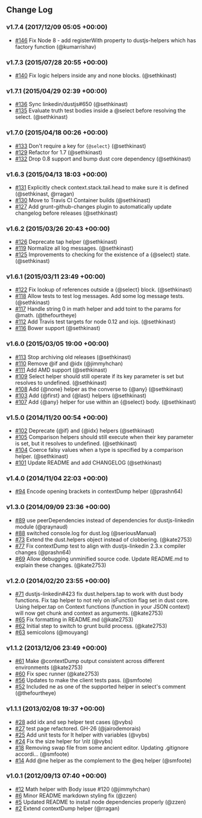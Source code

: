 ## Change Log

### v1.7.4 (2017/12/09 05:05 +00:00)
- [#146](https://github.com/linkedin/dustjs-helpers/pull/146) Fix Node 8 - add registerWith property to dustjs-helpers which has factory function (@kumarrishav)

### v1.7.3 (2015/07/28 20:55 +00:00)
- [#140](https://github.com/linkedin/dustjs-helpers/pull/140) Fix logic helpers inside any and none blocks. (@sethkinast)

### v1.7.1 (2015/04/29 02:39 +00:00)
- [#136](https://github.com/linkedin/dustjs-helpers/pull/136) Sync linkedin/dustjs#650 (@sethkinast)
- [#135](https://github.com/linkedin/dustjs-helpers/pull/135) Evaluate truth test bodies inside a @select before resolving the select. (@sethkinast)

### v1.7.0 (2015/04/18 00:26 +00:00)
- [#133](https://github.com/linkedin/dustjs-helpers/pull/133) Don't require a key for `{@select}` (@sethkinast)
- [#129](https://github.com/linkedin/dustjs-helpers/pull/129) Refactor for 1.7 (@sethkinast)
- [#132](https://github.com/linkedin/dustjs-helpers/pull/132) Drop 0.8 support and bump dust core dependency (@sethkinast)

### v1.6.3 (2015/04/13 18:03 +00:00)
- [#131](https://github.com/linkedin/dustjs-helpers/pull/131) Explicitly check context.stack.tail.head to make sure it is defined (@sethkinast, @rragan)
- [#130](https://github.com/linkedin/dustjs-helpers/pull/130) Move to Travis CI Container builds (@sethkinast)
- [#127](https://github.com/linkedin/dustjs-helpers/pull/127) Add grunt-github-changes plugin to automatically update changelog before releases (@sethkinast)

### v1.6.2 (2015/03/26 20:43 +00:00)
- [#126](https://github.com/linkedin/dustjs-helpers/pull/126) Deprecate tap helper (@sethkinast)
- [#119](https://github.com/linkedin/dustjs-helpers/pull/119) Normalize all log messages. (@sethkinast)
- [#125](https://github.com/linkedin/dustjs-helpers/pull/125) Improvements to checking for the existence of a {@select} state. (@sethkinast)

### v1.6.1 (2015/03/11 23:49 +00:00)
- [#122](https://github.com/linkedin/dustjs-helpers/pull/122) Fix lookup of references outside a {@select} block. (@sethkinast)
- [#118](https://github.com/linkedin/dustjs-helpers/pull/118) Allow tests to test log messages. Add some log message tests. (@sethkinast)
- [#117](https://github.com/linkedin/dustjs-helpers/pull/117) Handle string 0 in math helper and add toint to the params for @math. (@thefourtheye)
- [#112](https://github.com/linkedin/dustjs-helpers/pull/112) Add Travis test targets for node 0.12 and iojs. (@sethkinast)
- [#116](https://github.com/linkedin/dustjs-helpers/pull/116) Bower support (@sethkinast)

### v1.6.0 (2015/03/05 19:00 +00:00)
- [#113](https://github.com/linkedin/dustjs-helpers/pull/113) Stop archiving old releases (@sethkinast)
- [#110](https://github.com/linkedin/dustjs-helpers/pull/110) Remove @if and @idx (@jimmyhchan)
- [#111](https://github.com/linkedin/dustjs-helpers/pull/111) Add AMD support (@sethkinast)
- [#109](https://github.com/linkedin/dustjs-helpers/pull/109) Select helper should still operate if its key parameter is set but resolves to undefined. (@sethkinast)
- [#108](https://github.com/linkedin/dustjs-helpers/pull/108) Add {@none} helper as the converse to {@any} (@sethkinast)
- [#103](https://github.com/linkedin/dustjs-helpers/pull/103) Add {@first} and {@last} helpers (@sethkinast)
- [#107](https://github.com/linkedin/dustjs-helpers/pull/107) Add {@any} helper for use within an {@select} body. (@sethkinast)

### v1.5.0 (2014/11/20 00:54 +00:00)
- [#102](https://github.com/linkedin/dustjs-helpers/pull/102) Deprecate {@if} and {@idx} helpers (@sethkinast)
- [#105](https://github.com/linkedin/dustjs-helpers/pull/105) Comparison helpers should still execute when their key parameter is set, but it resolves to undefined. (@sethkinast)
- [#104](https://github.com/linkedin/dustjs-helpers/pull/104) Coerce falsy values when a type is specified by a comparison helper. (@sethkinast)
- [#101](https://github.com/linkedin/dustjs-helpers/pull/101) Update README and add CHANGELOG (@sethkinast)

### v1.4.0 (2014/11/04 22:03 +00:00)
- [#94](https://github.com/linkedin/dustjs-helpers/pull/94) Encode opening brackets in contextDump helper (@prashn64)

### v1.3.0 (2014/09/09 23:36 +00:00)
- [#89](https://github.com/linkedin/dustjs-helpers/pull/89) use peerDependencies instead of dependencies for dustjs-linkedin module (@qraynaud)
- [#88](https://github.com/linkedin/dustjs-helpers/pull/88) switched console.log for dust.log (@seriousManual)
- [#73](https://github.com/linkedin/dustjs-helpers/pull/73) Extend the dust.helpers object instead of  clobbering. (@kate2753)
- [#77](https://github.com/linkedin/dustjs-helpers/pull/77) Fix contextDump test to align with dustjs-linkedin 2.3.x compiler changes (@prashn64)
- [#69](https://github.com/linkedin/dustjs-helpers/pull/69) Allow debugging unminified source code. Update README.md to explain these changes. (@kate2753)

### v1.2.0 (2014/02/20 23:55 +00:00)
- [#71](https://github.com/linkedin/dustjs-helpers/pull/71) dustjs-linkedin#423 fix dust.helpers.tap to work with dust body functions. Fix tap helper to not rely on isFunction flag set in dust core. Using helper.tap on Context functions (function in your JSON context) will now get chunk and context as arguments. (@kate2753)
- [#65](https://github.com/linkedin/dustjs-helpers/pull/65) Fix formatting in README.md (@kate2753)
- [#62](https://github.com/linkedin/dustjs-helpers/pull/62) Initial step to switch to grunt build process. (@kate2753)
- [#63](https://github.com/linkedin/dustjs-helpers/pull/63) semicolons (@mouyang)

### v1.1.2 (2013/12/06 23:49 +00:00)
- [#61](https://github.com/linkedin/dustjs-helpers/pull/61) Make @contextDump output consistent across different environments (@kate2753)
- [#60](https://github.com/linkedin/dustjs-helpers/pull/60) Fix spec runner (@kate2753)
- [#56](https://github.com/linkedin/dustjs-helpers/pull/56) Updates to make the client tests pass. (@smfoote)
- [#52](https://github.com/linkedin/dustjs-helpers/pull/52) Included ne as one of the supported helper in select's comment (@thefourtheye)

### v1.1.1 (2013/02/08 19:37 +00:00)
- [#28](https://github.com/linkedin/dustjs-helpers/pull/28) add idx and sep helper test cases (@vybs)
- [#27](https://github.com/linkedin/dustjs-helpers/pull/27) test page refactored. GH-26 (@jairodemorais)
- [#25](https://github.com/linkedin/dustjs-helpers/pull/25) Add unit tests for lt helper with variables (@vybs)
- [#24](https://github.com/linkedin/dustjs-helpers/pull/24) Fix the size helper for \n\\t (@vybs)
- [#18](https://github.com/linkedin/dustjs-helpers/pull/18) Removing swap file from some ancient editor. Updating .gitignore accordi... (@smfoote)
- [#14](https://github.com/linkedin/dustjs-helpers/pull/14) Add @ne helper as the complement to the @eq helper (@smfoote)

### v1.0.1 (2012/09/13 07:40 +00:00)
- [#12](https://github.com/linkedin/dustjs-helpers/pull/12) Math helper with Body issue #120 (@jimmyhchan)
- [#6](https://github.com/linkedin/dustjs-helpers/pull/6) Minor README markdown styling fix (@zzen)
- [#5](https://github.com/linkedin/dustjs-helpers/pull/5) Updated README to install node dependencies properly (@zzen)
- [#2](https://github.com/linkedin/dustjs-helpers/pull/2) Extend contextDump helper (@rragan)
